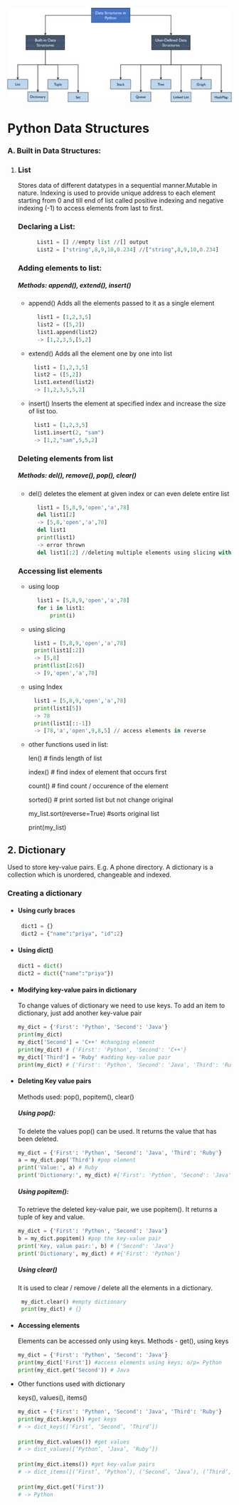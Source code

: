 ![Python DataStructures](image.png)
# Python Data Structures
### A. **Built in Data Structures:**
 1. ### **List**
    Stores data of different datatypes in a sequential manner.Mutable in nature. Indexing is used to provide unique address to each element starting from 0 and till end of list called positive indexing and negative indexing (-1) to access elements from last to first.
    ### Declaring a List:
    ```python
          List1 = [] //empty list //[] output
          List2 = ["string",8,9,10,0.234] //["string",8,9,10,0.234]
    ```
    ### Adding elements to list:
      ##### Methods: append(), extend(), insert()
    - append() Adds all the elements passed to it as a single element
    ```python
          list1 = [1,2,3,5]
          list2 = ([5,2])
          list1.append(list2)
          -> [1,2,3,5,[5,2]
    ```
    - extend() Adds all the element one by one into list
    ```python
         list1 = [1,2,3,5]
         list2 = ([5,2])
         list1.extend(list2)
         -> [1,2,3,5,5,2]    
    ```
    - insert() Inserts the element at specified index and increase the size of list too.
    ```python
         list1 = [1,2,3,5]
         list1.insert(2, "sam")
         -> [1,2,"sam",5,5,2]
    ```
    ### Deleting elements from list
    ##### Methods: del(), remove(), pop(), clear()
    - del() deletes the element at given index or can even delete entire list
    ```python
          list1 = [5,8,9,'open','a',78]
          del list1[2]
          -> [5,8,'open','a',78]
          del list1
          print(list1)
          -> error thrown
          del list1[:2] //deleting multiple elements using slicing with del
    ```
    ### Accessing list elements
      - using loop
      ```python
            list1 = [5,8,9,'open','a',78]
            for i in list1:
                print(i)
      ```
      - using slicing
      ```python
           list1 = [5,8,9,'open','a',78]
           print(list1[:2])
           -> [5,8]
           print(list[2:6])
           -> [9,'open','a',78]
      ```
      - using Index
      ```python
           list1 = [5,8,9,'open','a',78]
           print(list1[5])
           -> 78
           print(list1[::-1])
           -> [78,'a','open',9,8,5] // access elements in reverse
      ```
      - other functions used in list:

          len()      # finds length of list

          index()    # find index of element that occurs first

          count()    # find count / occurence of the element

          sorted()   # print sorted list but not change original

          my_list.sort(reverse=True) #sorts original list

          print(my_list)

## 2. **Dictionary**
Used to store key-value pairs. E.g. A phone directory.
A dictionary is a collection which is unordered, changeable and indexed.

### Creating a dictionary
- #### Using curly braces
   ```python
    dict1 = {}
    dict2 = {"name":"priya", "id":2} 
   ```
- #### Using dict()
    ```python
    dict1 = dict()
    dict2 = dict({"name":"priya"})
    ```

- #### Modifying key-value pairs in dictionary
  To change values of dictionary we need to use keys.
  To add an item to dictionary, just add another key-value pair
     ```python
    my_dict = {'First': 'Python', 'Second': 'Java'}
    print(my_dict)
    my_dict['Second'] = 'C++' #changing element
    print(my_dict) # {'First': 'Python', 'Second': 'C++'}
    my_dict['Third'] = 'Ruby' #adding key-value pair
    print(my_dict) # {'First': 'Python', 'Second': 'Java', 'Third': 'Ruby'}
    ```
- #### Deleting Key value pairs
  Methods used: pop(), popitem(), clear()
  
  ##### Using pop():
  To delete the values pop() can be used. It returns the value that has been deleted.
     ```python
    my_dict = {'First': 'Python', 'Second': 'Java', 'Third': 'Ruby'}
    a = my_dict.pop('Third') #pop element
    print('Value:', a) # Ruby
    print('Dictionary:', my_dict) #{'First': 'Python', 'Second': 'Java'}
    ```
  ##### Using popitem():
   To retrieve the deleted key-value pair, we use popitem(). It returns a tuple of key and value.
     ```python
     my_dict = {'First': 'Python', 'Second': 'Java'}
     b = my_dict.popitem() #pop the key-value pair
     print('Key, value pair:', b) # {'Second': 'Java'}
     print('Dictionary', my_dict) # #{'First': 'Python'}
     ```
  ##### Using clear()
  It is used to clear / remove / delete all the elements in a dictionary.
     ```python
      my_dict.clear() #empty dictionary
      print(my_dict) # {}
     ```
- #### Accessing elements
  Elements can be accessed only using keys.
  Methods - get(), using keys
  ```python
  my_dict = {'First': 'Python', 'Second': 'Java'}
  print(my_dict['First']) #access elements using keys; o/p= Python 
  print(my_dict.get('Second')) # Java
  ```
- Other functions used with dictionary

  keys(), values(), items()
  ```python
  my_dict = {'First': 'Python', 'Second': 'Java', 'Third': 'Ruby'}
  print(my_dict.keys()) #get keys
  # -> dict_keys([‘First’, ‘Second’, ‘Third’])
  
  print(my_dict.values()) #get values
  # -> dict_values([‘Python’, ‘Java’, ‘Ruby’])
  
  print(my_dict.items()) #get key-value pairs
  # -> dict_items([(‘First’, ‘Python’), (‘Second’, ‘Java’), (‘Third’, ‘Ruby’)])

  print(my_dict.get('First'))
  # -> Python

  ```